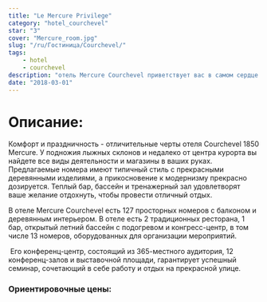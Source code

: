```yaml
---
title: "Le Mercure Privilege"
category: "hotel_courchevel"
star: "3"
cover: "Mercure_room.jpg"
slug: "/ru/Гостиница/Courchevel/"
tags:
    - hotel
    - courchevel
description: "отель Mercure Courchevel приветствует вас в самом сердце 3-х долин, у подножия массива Саулире и на берегу озера Биоллай. У подножия склонов наши 127 семейных номеров с балконом сделают вас в полной мере насладиться пребыванием в отеле большой на открытом воздухе. "
date: "2018-03-01"
--- 
```

 
# Описание:
Комфорт и праздничность - отличительные черты отеля Courchevel 1850 Mercure. У подножия лыжных склонов и недалеко от центра курорта вы найдете все виды деятельности и магазины в ваших руках. Предлагаемые номера имеют типичный стиль с прекрасными деревянными изделиями, а прикосновение к модернизму прекрасно дозируется. Теплый бар, бассейн и тренажерный зал удовлетворят ваше желание отдохнуть, чтобы провести отличный отдых.

В отеле Mercure Courchevel есть 127 просторных номеров с балконом и деревянным интерьером. В отеле есть 2 традиционных ресторана, 1 бар, открытый летний бассейн с подогревом и конгресс-центр, в том числе 13 номеров, оборудованных для организации мероприятий.

 Его конференц-центр, состоящий из 365-местного аудитория, 12 конференц-залов и выставочной площади, гарантирует успешный семинар, сочетающий в себе работу и отдых на прекрасной улице.

### Ориентировочные цены: